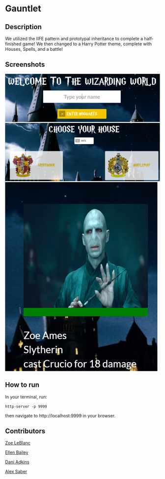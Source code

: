 # Gauntlet

## Description
We utilized the IIFE pattern and prototypal inheritance to complete a half-finished game!  We then changed to a Harry Potter theme, complete with Houses, Spells, and a battle!

## Screenshots
![1st screnshot](/img/screenshot1.PNG)
![2nd screnshot](/img/screenshot2.PNG)
![3rd screnshot](/img/screenshot3.PNG)

## How to run
In your terminal, run:
```
http-server -p 9999
```
then navigate to http://localhost:9999 in your browser.

## Contributors
[Zoe LeBlanc](https://github.com/ZoeLeBlanc)

[Ellen Bailey](https://github.com/lnbailey)

[Dani Adkins](https://github.com/itsdanirenae)

[Alex Saber](http://github.com/alexsaber89)
